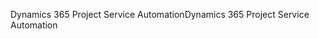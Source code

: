 <span data-ttu-id="916fc-101">Dynamics 365 Project Service Automation</span><span class="sxs-lookup"><span data-stu-id="916fc-101">Dynamics 365 Project Service Automation</span></span>
